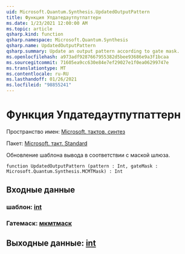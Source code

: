 ```yaml
---
uid: Microsoft.Quantum.Synthesis.UpdatedOutputPattern
title: Функция Упдатедаутпутпаттерн
ms.date: 1/23/2021 12:00:00 AM
ms.topic: article
qsharp.kind: function
qsharp.namespace: Microsoft.Quantum.Synthesis
qsharp.name: UpdatedOutputPattern
qsharp.summary: Update an output pattern according to gate mask.
ms.openlocfilehash: a973adf9287667955382d5bee93686e9a3f1bcaa
ms.sourcegitcommit: 71605ea9cc630e84e7ef29027e1f0ea06299747e
ms.translationtype: MT
ms.contentlocale: ru-RU
ms.lasthandoff: 01/26/2021
ms.locfileid: "98855241"
---
```

# <a name="updatedoutputpattern-function"></a>Функция Упдатедаутпутпаттерн

Пространство имен: [Microsoft. тактов. синтез](xref:Microsoft.Quantum.Synthesis)

Пакет: [Microsoft. такт. Standard](https://nuget.org/packages/Microsoft.Quantum.Standard)


Обновление шаблона вывода в соответствии с маской шлюза.

```qsharp
function UpdatedOutputPattern (pattern : Int, gateMask : Microsoft.Quantum.Synthesis.MCMTMask) : Int
```


## <a name="input"></a>Входные данные

### <a name="pattern--int"></a>шаблон: [int](xref:microsoft.quantum.lang-ref.int)




### <a name="gatemask--mcmtmask"></a>Гатемаск: [мкмтмаск](xref:Microsoft.Quantum.Synthesis.MCMTMask)





## <a name="output--int"></a>Выходные данные: [int](xref:microsoft.quantum.lang-ref.int)

